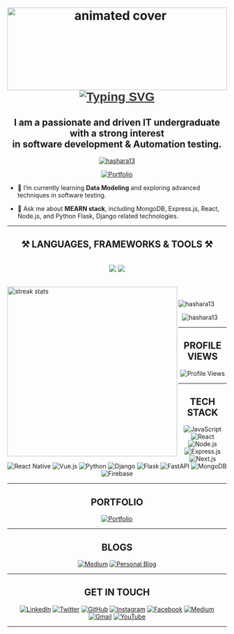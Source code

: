 <h1 align="center">
  <img src="https://user-images.githubusercontent.com/74038190/213910845-af37a709-8995-40d6-be59-724526e3c3d7.gif" width="100%" style="max-height: 190px;" alt="animated cover">
  <br>

  
<div align="center">
  <a href="https://git.io/typing-svg">
    <img src="https://readme-typing-svg.herokuapp.com?font=Righteous&weight=600&size=45&duration=4000&pause=1000&center=true&vCenter=true&random=false&width=720&height=100&lines=Hi+Hi+%F0%9F%91%8B%2C+I%27m+Hashara+Nethmin+%F0%9F%91%8B+" alt="Typing SVG" style="font-family: 'Righteous', sans-serif; color: #333;">
  </a>
</div>



<h2 align="center">I am a passionate and driven IT undergraduate with a strong interest
  <br> in software development & Automation testing.</h2>

<p align="center">
  <a href="https://github.com/ryo-ma/github-profile-trophy">
<img src="https://github-profile-trophy.vercel.app/?username=Hashara13&theme=monokai" alt="hashara13" />
  </a>
</p>

<div align="center">

[![Portfolio](https://img.shields.io/badge/Portfolio-333333?style=for-the-badge&logo=notion&logoColor=white)](https://hashara-nethmin.vercel.app/)

</div>

- 🌱 I’m currently learning **Data Modeling** and exploring advanced techniques in software testing.

- 💬 Ask me about **MEARN stack**, including MongoDB, Express.js, React, Node.js, and Python Flask, Django related technologies.
<hr/>


<div align="center">

## ⚒️ LANGUAGES, FRAMEWORKS & TOOLS ⚒️

</div>
<br/>


<div align="center">
    <img src="https://skillicons.dev/icons?i=react,bootstrap,mui,html,css,vscode,github,figma,tailwind,git,r" />
    <img src="https://skillicons.dev/icons?i=nodejs,python,javascript,typescript,express,firebase,mongodb,c,java,nextjs,mysql,flask,selenium,aws,azure" /><br>

</div>
<br/>





<p>&nbsp;
   <img align="left" width=390 src="https://github-readme-streak-stats-salesp07.vercel.app/?user=salesp07&count_private=true&theme=radical" alt="streak stats"/>
</p>
<p>
  <img align="center" src="https://github-readme-stats.vercel.app/api/top-langs?username=Hashara13&show_icons=true&locale=en&layout=compact&theme=radical" alt="hashara13" />
</p>

<p>&nbsp;
  <img  src="https://github-readme-stats.vercel.app/api?username=Hashara13&show_icons=true&locale=en&theme=radical&rank_icon=github&border_radius=10" alt="hashara13" />
</p>

<hr/>

<div align="center">

## PROFILE VIEWS

![Profile Views](https://komarev.com/ghpvc/?username=Hashara13&color=blueviolet&style=flat-square)
</div>

<hr/>

<div align="center">
  
## TECH STACK

![JavaScript](https://img.shields.io/badge/-JavaScript-black?style=for-the-badge&logo=javascript)
![React](https://img.shields.io/badge/-React-black?style=for-the-badge&logo=react)
![Node.js](https://img.shields.io/badge/-Node.js-black?style=for-the-badge&logo=Node.js)
![Express.js](https://img.shields.io/badge/-Express.js-black?style=for-the-badge&logo=express)
![Next.js](https://img.shields.io/badge/-Next.js-black?style=for-the-badge&logo=next.js)
![React Native](https://img.shields.io/badge/-React%20Native-black?style=for-the-badge&logo=react)
![Vue.js](https://img.shields.io/badge/-Vue.js-black?style=for-the-badge&logo=vue.js)
![Python](https://img.shields.io/badge/-Python-black?style=for-the-badge&logo=python)
![Django](https://img.shields.io/badge/-Django-black?style=for-the-badge&logo=django)
![Flask](https://img.shields.io/badge/-Flask-black?style=for-the-badge&logo=flask)
![FastAPI](https://img.shields.io/badge/-FastAPI-black?style=for-the-badge&logo=fastapi)
![MongoDB](https://img.shields.io/badge/-MongoDB-black?style=for-the-badge&logo=mongodb)
![Firebase](https://img.shields.io/badge/-Firebase-black?style=for-the-badge&logo=firebase)

</div>

<hr/>

<div align="center">
  
## PORTFOLIO

[![Portfolio](https://img.shields.io/badge/Portfolio-333333?style=for-the-badge&logo=notion&logoColor=white)](https://hashara-nethmin.vercel.app/)

</div>

<hr/>

<div align="center">
  
## BLOGS

[![Medium](https://img.shields.io/badge/Medium-12100E?style=for-the-badge&logo=medium&logoColor=white)](https://medium.com/@hasharanethmin)
[![Personal Blog](https://img.shields.io/badge/Personal%20Blog-FF5722?style=for-the-badge&logo=blogger&logoColor=white)](https://hasharanethmin.blogspot.com/)


</div>

<hr/>

<div align="center">
  
## GET IN TOUCH

[![LinkedIn](https://img.shields.io/badge/LinkedIn-0077B5?style=for-the-badge&logo=linkedin&logoColor=white)](https://www.linkedin.com/in/hashara-nethmin-084925213)
[![Twitter](https://img.shields.io/badge/Twitter-1DA1F2?style=for-the-badge&logo=twitter&logoColor=white)](https://twitter.com/Hashara_nethmin)
[![GitHub](https://img.shields.io/badge/GitHub-100000?style=for-the-badge&logo=github&logoColor=white)](https://github.com/Hashara13)
[![Instagram](https://img.shields.io/badge/Instagram-E4405F?style=for-the-badge&logo=instagram&logoColor=white)](https://instagram.com/_kanchuka?utm_source=qr&igshid=MzNlNGNkZWQ4Mg==)
[![Facebook](https://img.shields.io/badge/Facebook-1877F2?style=for-the-badge&logo=facebook&logoColor=white)](https://www.facebook.com/profile.php?id=100008720083262&mibextid=ZbWKwL)
[![Medium](https://img.shields.io/badge/Medium-12100E?style=for-the-badge&logo=medium&logoColor=white)](https://medium.com/@hasharanethmin)
[![Gmail](https://img.shields.io/badge/Gmail-D14836?style=for-the-badge&logo=gmail&logoColor=white)](mailto:hnethmin13@gmail.com)
[![YouTube](https://img.shields.io/badge/YouTube-FF0000?style=for-the-badge&logo=youtube&logoColor=white)](https://youtube.com/@hasharanethmin2555?si=FQ44x-dDTZdiwyMt)

</div>

<hr/>
